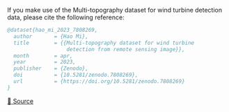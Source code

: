 If you make use of the Multi-topography dataset for wind turbine detection data, please cite the following reference:

```bibtex
@dataset{hao_mi_2023_7808269,
  author       = {Hao Mi},
  title        = {{Multi-topography dataset for wind turbine 
                   detection from remote sensing image}},
  month        = apr,
  year         = 2023,
  publisher    = {Zenodo},
  doi          = {10.5281/zenodo.7808269},
  url          = {https://doi.org/10.5281/zenodo.7808269}
}
```

[🔗 Source](https://zenodo.org/record/7808269/export/hx)
